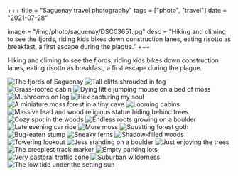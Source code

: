 +++
title = "Saguenay travel photography"
tags = ["photo", "travel"]
date = "2021-07-28"

image = "/img/photo/saguenay/DSC03651.jpg"
desc = "Hiking and climing to see the fjords, riding kids bikes down construction lanes, eating risotto as breakfast, a first escape during the plague."
+++

Hiking and climing to see the fjords, riding kids bikes down construction lanes, eating risotto as breakfast, a first escape during the plague.

![The fjords of Saguenay](/img/photo/saguenay/DSC03651.jpg "The fjords of Saguenay")
![Tall cliffs shrouded in fog](/img/photo/saguenay/DSC03654.jpg "Tall cliffs shrouded in fog")
![Grass-roofed cabin](/img/photo/saguenay/DSC03497.jpg "Grass-roofed cabin")
![Dying little jumping mouse on a bed of moss](/img/photo/saguenay/DSC03494.jpg "Dying little jumping mouse on a bed of moss")
![Mushrooms on log](/img/photo/saguenay/DSC03653.jpg "Mushrooms on log")
![Hex capturing my soul](/img/photo/saguenay/DSC03634.jpg "Hex capturing my soul")
![A miniature moss forest in a tiny cave](/img/photo/saguenay/DSC03491.jpg "A miniature moss forest in a tiny cave")
![Looming cabins](/img/photo/saguenay/DSC03451.jpg "Looming cabins")
![Massive lead and wood religious statue hiding behind trees](/img/photo/saguenay/DSC03633.jpg "Massive lead and wood religious statue hiding behind trees")
![Cozy spot in the woods](/img/photo/saguenay/DSC03627.jpg "Cozy spot in the woods")
![Endless roots growing on a boulder](/img/photo/saguenay/DSC03626.jpg "Endless roots growing on a boulder")
![Late evening car ride](/img/photo/saguenay/DSC03656.jpg "Late evening car ride")
![More moss](/img/photo/saguenay/DSC03649.jpg "More moss")
![Squatting forest goth](/img/photo/saguenay/DSC03450.jpg "Squatting forest goth")
![Bug-eaten stump](/img/photo/saguenay/DSC03449.jpg "Bug-eaten stump")
![Sneaky ferns](/img/photo/saguenay/DSC03636.jpg "Sneaky ferns")
![Shadow-filled woods](/img/photo/saguenay/DSC03652.jpg "Shadow-filled woods")
![Towering lookout](/img/photo/saguenay/DSC03473.jpg "Towering lookout")
![Jess standing on a boulder](/img/photo/saguenay/DSC03481.jpg "Jess standing on a boulder")
![Just enjoying the trees](/img/photo/saguenay/DSC03445.jpg "Just enjoying the trees")
![The creepiest track marker](/img/photo/saguenay/DSC03438.jpg "The creepiest track marker")
![Empty parking lots](/img/photo/saguenay/DSC03666.jpg "Empty parking lots")
![Very pastoral traffic cone](/img/photo/saguenay/DSC03663.jpg "Very pastoral traffic cone")
![Suburban wilderness](/img/photo/saguenay/DSC03667.jpg "Suburban wilderness")
![The low tide under the setting sun](/img/photo/saguenay/DSC03659.jpg "The low tide under the setting sun")

